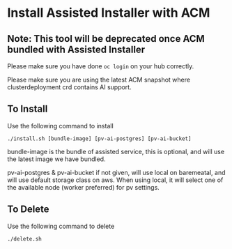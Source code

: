 [comment]: # ( Copyright Contributors to the Open Cluster Management project )

# Install Assisted Installer with ACM

## Note: This tool will be deprecated once ACM bundled with Assisted Installer

Please make sure you have done `oc login` on your hub correctly.

Please make sure you are using the latest ACM snapshot where clusterdeployment crd contains AI support.

## To Install
Use the following command to install

```
./install.sh [bundle-image] [pv-ai-postgres] [pv-ai-bucket]
```

bundle-image is the bundle of assisted service, this is optional, and will use the latest image we have bundled.

pv-ai-postgres & pv-ai-bucket if not given, will use local on baremeatal, and will use default storage class on aws. When using local, it will select one of the available node (worker preferred) for pv settings.


## To Delete
Use the following command to delete

```
./delete.sh
```


